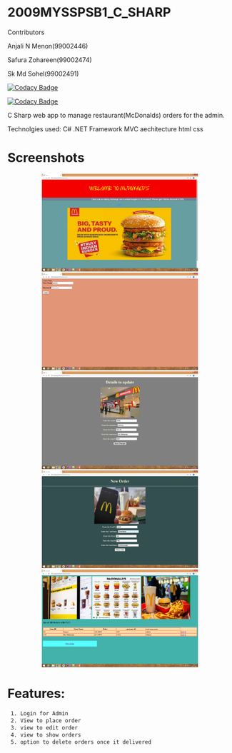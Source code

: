 # 2009MYSSPSB1_C_SHARP

Contributors

 Anjali N Menon(99002446)
 
 Safura Zohareen(99002474)
 
 Sk Md Sohel(99002491)
 
[![Codacy Badge](https://app.codacy.com/project/badge/Grade/3fd4640c515a439e803ccbb8eef80c8b)](https://www.codacy.com/gh/99002491/2009MYSSPSB1_C_SHARP/dashboard?utm_source=github.com&amp;utm_medium=referral&amp;utm_content=99002491/2009MYSSPSB1_C_SHARP&amp;utm_campaign=Badge_Grade)




[![Codacy Badge](https://api.codacy.com/project/badge/Grade/8a23c9c13c9640c3b6c17b5a41882b92)](https://app.codacy.com/gh/99002626/2009MYSSPSPSB1_AndroidProject?utm_source=github.com&utm_medium=referral&utm_content=99002626/2009MYSSPSPSB1_AndroidProject&utm_campaign=Badge_Grade)

C Sharp web app to manage restaurant(McDonalds) orders for the admin. 


Technolgies used:
C#
.NET Framework
MVC aechitecture
html
css


# Screenshots 

<p align="center">
  <img src="ss/ss1.png" width="350" title="Register Activity">
  <img src="ss/ss2.png" width="350" alt="Login Activity">
  <img src="ss/ss3.png" width="350" title="Welcome">
  <img src="ss/ss4.png" width="350" title="Winners">
  <img src="ss/ss5.png" width="350" title="About the Event">
</p>

# Features:
     1. Login for Admin
     2. View to place order
     3. view to edit order
     4. view to show orders
     5. option to delete orders once it delivered
